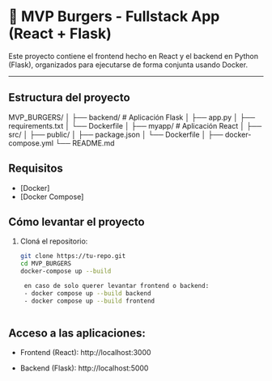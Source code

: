 # 🍔 MVP Burgers - Fullstack App (React + Flask)

Este proyecto contiene el frontend hecho en React y el backend en Python (Flask), organizados para ejecutarse de forma conjunta usando Docker.

---

## Estructura del proyecto
MVP_BURGERS/ 
│ 
├── backend/ # Aplicación Flask 
│ ├── app.py 
│ ├── requirements.txt 
│ └── Dockerfile 
│ ├── myapp/ # Aplicación React 
│ ├── src/ 
│ ├── public/ 
│ ├── package.json 
│ └── Dockerfile 
│ ├── docker-compose.yml 
└── README.md

## Requisitos

- [Docker]
- [Docker Compose]


## Cómo levantar el proyecto

1. Cloná el repositorio:
   ```bash
   git clone https://tu-repo.git
   cd MVP_BURGERS
   docker-compose up --build

    en caso de solo querer levantar frontend o backend:
    - docker compose up --build backend
    - docker compose up --build frontend



## Acceso a las aplicaciones:

- Frontend (React): http://localhost:3000

- Backend (Flask): http://localhost:5000
